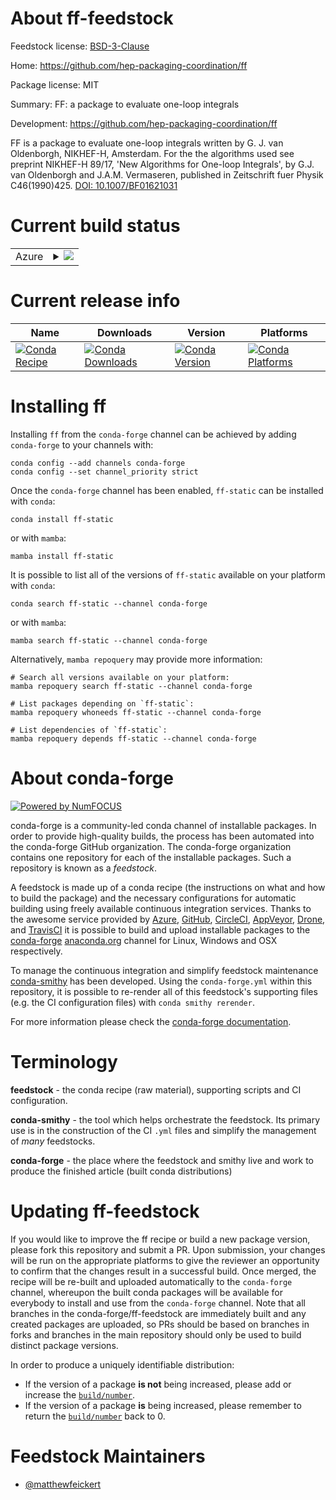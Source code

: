About ff-feedstock
==================

Feedstock license: [BSD-3-Clause](https://github.com/conda-forge/ff-feedstock/blob/main/LICENSE.txt)

Home: https://github.com/hep-packaging-coordination/ff

Package license: MIT

Summary: FF: a package to evaluate one-loop integrals

Development: https://github.com/hep-packaging-coordination/ff

FF is a package to evaluate one-loop integrals written by G. J.
van Oldenborgh, NIKHEF-H, Amsterdam. For the the algorithms used see
preprint NIKHEF-H 89/17, 'New Algorithms for One-loop Integrals', by
G.J. van Oldenborgh and J.A.M. Vermaseren, published in Zeitschrift
fuer Physik C46(1990)425.
[DOI: 10.1007/BF01621031](https://doi.org/10.1007/BF01621031)


Current build status
====================


<table>
    
  <tr>
    <td>Azure</td>
    <td>
      <details>
        <summary>
          <a href="https://dev.azure.com/conda-forge/feedstock-builds/_build/latest?definitionId=24539&branchName=main">
            <img src="https://dev.azure.com/conda-forge/feedstock-builds/_apis/build/status/ff-feedstock?branchName=main">
          </a>
        </summary>
        <table>
          <thead><tr><th>Variant</th><th>Status</th></tr></thead>
          <tbody><tr>
              <td>linux_64</td>
              <td>
                <a href="https://dev.azure.com/conda-forge/feedstock-builds/_build/latest?definitionId=24539&branchName=main">
                  <img src="https://dev.azure.com/conda-forge/feedstock-builds/_apis/build/status/ff-feedstock?branchName=main&jobName=linux&configuration=linux%20linux_64_" alt="variant">
                </a>
              </td>
            </tr>
          </tbody>
        </table>
      </details>
    </td>
  </tr>
</table>

Current release info
====================

| Name | Downloads | Version | Platforms |
| --- | --- | --- | --- |
| [![Conda Recipe](https://img.shields.io/badge/recipe-ff--static-green.svg)](https://anaconda.org/conda-forge/ff-static) | [![Conda Downloads](https://img.shields.io/conda/dn/conda-forge/ff-static.svg)](https://anaconda.org/conda-forge/ff-static) | [![Conda Version](https://img.shields.io/conda/vn/conda-forge/ff-static.svg)](https://anaconda.org/conda-forge/ff-static) | [![Conda Platforms](https://img.shields.io/conda/pn/conda-forge/ff-static.svg)](https://anaconda.org/conda-forge/ff-static) |

Installing ff
=============

Installing `ff` from the `conda-forge` channel can be achieved by adding `conda-forge` to your channels with:

```
conda config --add channels conda-forge
conda config --set channel_priority strict
```

Once the `conda-forge` channel has been enabled, `ff-static` can be installed with `conda`:

```
conda install ff-static
```

or with `mamba`:

```
mamba install ff-static
```

It is possible to list all of the versions of `ff-static` available on your platform with `conda`:

```
conda search ff-static --channel conda-forge
```

or with `mamba`:

```
mamba search ff-static --channel conda-forge
```

Alternatively, `mamba repoquery` may provide more information:

```
# Search all versions available on your platform:
mamba repoquery search ff-static --channel conda-forge

# List packages depending on `ff-static`:
mamba repoquery whoneeds ff-static --channel conda-forge

# List dependencies of `ff-static`:
mamba repoquery depends ff-static --channel conda-forge
```


About conda-forge
=================

[![Powered by
NumFOCUS](https://img.shields.io/badge/powered%20by-NumFOCUS-orange.svg?style=flat&colorA=E1523D&colorB=007D8A)](https://numfocus.org)

conda-forge is a community-led conda channel of installable packages.
In order to provide high-quality builds, the process has been automated into the
conda-forge GitHub organization. The conda-forge organization contains one repository
for each of the installable packages. Such a repository is known as a *feedstock*.

A feedstock is made up of a conda recipe (the instructions on what and how to build
the package) and the necessary configurations for automatic building using freely
available continuous integration services. Thanks to the awesome service provided by
[Azure](https://azure.microsoft.com/en-us/services/devops/), [GitHub](https://github.com/),
[CircleCI](https://circleci.com/), [AppVeyor](https://www.appveyor.com/),
[Drone](https://cloud.drone.io/welcome), and [TravisCI](https://travis-ci.com/)
it is possible to build and upload installable packages to the
[conda-forge](https://anaconda.org/conda-forge) [anaconda.org](https://anaconda.org/)
channel for Linux, Windows and OSX respectively.

To manage the continuous integration and simplify feedstock maintenance
[conda-smithy](https://github.com/conda-forge/conda-smithy) has been developed.
Using the ``conda-forge.yml`` within this repository, it is possible to re-render all of
this feedstock's supporting files (e.g. the CI configuration files) with ``conda smithy rerender``.

For more information please check the [conda-forge documentation](https://conda-forge.org/docs/).

Terminology
===========

**feedstock** - the conda recipe (raw material), supporting scripts and CI configuration.

**conda-smithy** - the tool which helps orchestrate the feedstock.
                   Its primary use is in the construction of the CI ``.yml`` files
                   and simplify the management of *many* feedstocks.

**conda-forge** - the place where the feedstock and smithy live and work to
                  produce the finished article (built conda distributions)


Updating ff-feedstock
=====================

If you would like to improve the ff recipe or build a new
package version, please fork this repository and submit a PR. Upon submission,
your changes will be run on the appropriate platforms to give the reviewer an
opportunity to confirm that the changes result in a successful build. Once
merged, the recipe will be re-built and uploaded automatically to the
`conda-forge` channel, whereupon the built conda packages will be available for
everybody to install and use from the `conda-forge` channel.
Note that all branches in the conda-forge/ff-feedstock are
immediately built and any created packages are uploaded, so PRs should be based
on branches in forks and branches in the main repository should only be used to
build distinct package versions.

In order to produce a uniquely identifiable distribution:
 * If the version of a package **is not** being increased, please add or increase
   the [``build/number``](https://docs.conda.io/projects/conda-build/en/latest/resources/define-metadata.html#build-number-and-string).
 * If the version of a package **is** being increased, please remember to return
   the [``build/number``](https://docs.conda.io/projects/conda-build/en/latest/resources/define-metadata.html#build-number-and-string)
   back to 0.

Feedstock Maintainers
=====================

* [@matthewfeickert](https://github.com/matthewfeickert/)

